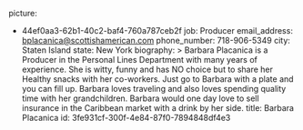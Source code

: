 picture:
  - 44ef0aa3-62b1-40c2-baf4-760a787ceb2f
job: Producer
email_address: bplacanica@scottishamerican.com
phone_number: 718-906-5349
city: Staten Island
state: New York
biography: >
  Barbara Placanica is a Producer in the Personal Lines Department with many years of experience. She
  is witty, funny and has NO choice but to share her Healthy snacks with her co-workers. Just go to
  Barbara with a plate and you can fill up. Barbara loves traveling and also loves spending quality
  time with her grandchildren. Barbara would one day love to sell insurance in the Caribbean market
  with a drink by her side.
title: Barbara Placanica
id: 3fe931cf-300f-4e84-87f0-7894848df4e3
